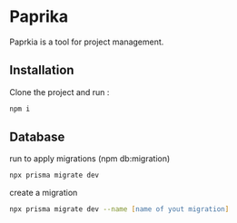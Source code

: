 # Paprika

Paprkia is a tool for project management.

## Installation

Clone the project and run :

```bash
npm i
```

## Database
run to apply migrations (npm db:migration)
```zsh
npx prisma migrate dev
```

create a migration
```zsh
npx prisma migrate dev --name [name of yout migration]
```

